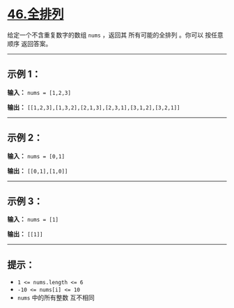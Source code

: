 # [46.全排列](https://leetcode.cn/problems/permutations/description)

给定一个不含重复数字的数组 `nums` ，返回其 所有可能的全排列 。你可以 按任意顺序 返回答案。

---

## 示例 1：

**输入：** `nums = [1,2,3]`

**输出：** `[[1,2,3],[1,3,2],[2,1,3],[2,3,1],[3,1,2],[3,2,1]]`

---

## 示例 2：

**输入：** `nums = [0,1]`

**输出：** `[[0,1],[1,0]]`

---

## 示例 3：

**输入：** `nums = [1]`

**输出：** `[[1]]`

---

## 提示：

- `1 <= nums.length <= 6`
- `-10 <= nums[i] <= 10`
- `nums` 中的所有整数 互不相同 